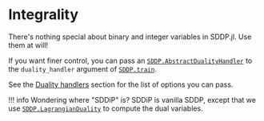 # Integrality

There's nothing special about binary and integer variables in SDDP.jl. Use them
at will!

If you want finer control, you can pass an [`SDDP.AbstractDualityHandler`](@ref)
to the `duality_handler` argument of [`SDDP.train`](@ref).

See the [Duality handlers](@ref) section for the list of options you can pass.

!!! info
    Wondering where "SDDiP" is? SDDiP is vanilla SDDP, except that we use
    [`SDDP.LagrangianDuality`](@ref) to compute the dual variables.
